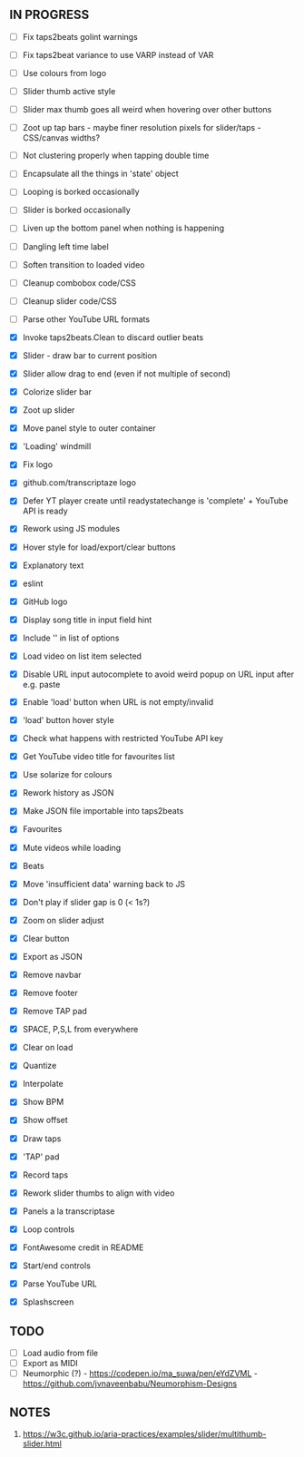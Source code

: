 ## IN PROGRESS

- [ ] Fix taps2beats golint warnings
- [ ] Fix taps2beat variance to use VARP instead of VAR
- [ ] Use colours from logo
- [ ] Slider thumb active style
- [ ] Slider max thumb goes all weird when hovering over other buttons
- [ ] Zoot up tap bars
      - maybe finer resolution pixels for slider/taps - CSS/canvas widths?
- [ ] Not clustering properly when tapping double time
- [ ] Encapsulate all the things in 'state' object
- [ ] Looping is borked occasionally
- [ ] Slider is borked occasionally

- [ ] Liven up the bottom panel when nothing is happening
- [ ] Dangling left time label
- [ ] Soften transition to loaded video
- [ ] Cleanup combobox code/CSS
- [ ] Cleanup slider code/CSS
- [ ] Parse other YouTube URL formats

- [x] Invoke taps2beats.Clean to discard outlier beats
- [x] Slider - draw bar to current position
- [x] Slider allow drag to end (even if not multiple of second)
- [x] Colorize slider bar
- [x] Zoot up slider
- [x] Move panel style to outer container
- [x] 'Loading' windmill
- [x] Fix logo
- [x] github.com/transcriptaze logo
- [x] Defer YT player create until readystatechange is 'complete' + YouTube API is ready
- [x] Rework using JS modules
- [x] Hover style for load/export/clear buttons
- [x] Explanatory text
- [x] eslint
- [x] GitHub logo
- [x] Display song title in input field hint
- [x] Include '' in list of options
- [x] Load video on list item selected
- [x] Disable URL input autocomplete to avoid weird popup on URL input after e.g. paste
- [x] Enable 'load' button when URL is not empty/invalid
- [x] 'load' button hover style 
- [x] Check what happens with restricted YouTube API key
- [x] Get YouTube video title for favourites list
- [x] Use solarize for colours
- [x] Rework history as JSON
- [x] Make JSON file importable into taps2beats
- [x] Favourites
- [x] Mute videos while loading
- [x] Beats
- [x] Move 'insufficient data' warning back to JS
- [x] Don't play if slider gap is 0 (< 1s?)
- [x] Zoom on slider adjust
- [x] Clear button
- [x] Export as JSON
- [x] Remove navbar
- [x] Remove footer
- [x] Remove TAP pad
- [x] SPACE, P,S,L from everywhere
- [x] Clear on load
- [x] Quantize
- [x] Interpolate
- [x] Show BPM
- [x] Show offset
- [x] Draw taps
- [x] 'TAP' pad
- [x] Record taps
- [x] Rework slider thumbs to align with video
- [x] Panels a la transcriptase
- [x] Loop controls
- [x] FontAwesome credit in README
- [x] Start/end controls
- [x] Parse YouTube URL
- [x] Splashscreen

## TODO

- [ ] Load audio from file
- [ ] Export as MIDI
- [ ] Neumorphic (?)
      - https://codepen.io/ma_suwa/pen/eYdZVML
      - https://github.com/jvnaveenbabu/Neumorphism-Designs

## NOTES

1. https://w3c.github.io/aria-practices/examples/slider/multithumb-slider.html


